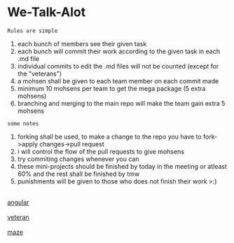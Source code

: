 # We-Talk-Alot


``` Rules are simple ```

1. each bunch of members see their given task
2. each bunch will commit their work according to the given task in each .md file
3. individual commits to edit the .md files will not be counted (except for the "veterans")
4. a mohsen shall be given to each team member on each commit made
5. minimum 10 mohsens per team to get the mega package (5 extra mohsens)
6. branching and merging to the main repo will make the team gain extra 5 mohsens


``` some notes ```
1. forking shall be used, to make a change to the repo you have to fork->apply changes->pull request
2. i will control the flow of the pull requests to give mohsens
3. try commiting changes whenever you can
3. these mini-projects should be finished by today in the meeting or atleast 60% and the rest shall be finished by tmw
4. punishments will be given to those who does not finish their work >:)

<br> [angular](https://github.com/amrtaher1234/We-Talk-Alot/blob/master/mds%20files/angular-connet.md) </br>
<br>[veteran](https://github.com/amrtaher1234/We-Talk-Alot/blob/master/mds%20files/git-veteran.md) </br>
<br>[maze](https://github.com/amrtaher1234/We-Talk-Alot/blob/master/mds%20files/maze-runner-go.md) </br>
